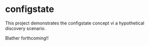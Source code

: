 
# configstate

This project demonstrates the configstate concept vi a hypothetical discovery scenario.

Blather forthcoming!!
